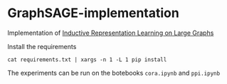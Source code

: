 # GraphSAGE-implementation

Implementation of [Inductive Representation Learning on Large Graphs](https://cs.stanford.edu/people/jure/pubs/graphsage-nips17.pdf) 

Install the requirements
```
cat requirements.txt | xargs -n 1 -L 1 pip install 
```

The experiments can be run on the botebooks `cora.ipynb` and `ppi.ipynb`

